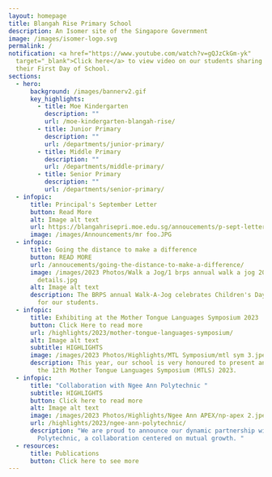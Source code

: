 ```yaml
---
layout: homepage
title: Blangah Rise Primary School
description: An Isomer site of the Singapore Government
image: /images/isomer-logo.svg
permalink: /
notification: <a href="https://www.youtube.com/watch?v=gQJzCkGm-yk"
  target="_blank">Click here</a> to view video on our students sharing about
  their First Day of School.
sections:
  - hero:
      background: /images/bannerv2.gif
      key_highlights:
        - title: Moe Kindergarten
          description: ""
          url: /moe-kindergarten-blangah-rise/
        - title: Junior Primary
          description: ""
          url: /departments/junior-primary/
        - title: Middle Primary
          description: ""
          url: /departments/middle-primary/
        - title: Senior Primary
          description: ""
          url: /departments/senior-primary/
  - infopic:
      title: Principal's September Letter
      button: Read More
      alt: Image alt text
      url: https://blangahrisepri.moe.edu.sg/annoucements/p-sept-letter/
      image: /images/Announcements/mr foo.JPG
  - infopic:
      title: Going the distance to make a difference
      button: READ MORE
      url: /annoucements/going-the-distance-to-make-a-difference/
      image: /images/2023 Photos/Walk a Jog/1 brps annual walk a jog 2023 event
        details.jpg
      alt: Image alt text
      description: The BRPS annual Walk-A-Jog celebrates Children's Day with a purpose
        for our students.
  - infopic:
      title: Exhibiting at the Mother Tongue Languages Symposium 2023
      button: Click Here to read more
      url: /highlights/2023/mother-tongue-languages-symposium/
      alt: Image alt text
      subtitle: HIGHLIGHTS
      image: /images/2023 Photos/Highlights/MTL Symposium/mtl sym 3.jpeg
      description: This year, our school is very honoured to present an exhibition at
        the 12th Mother Tongue Languages Symposium (MTLS) 2023.
  - infopic:
      title: "Collaboration with Ngee Ann Polytechnic "
      subtitle: HIGHLIGHTS
      button: Click here to read more
      alt: Image alt text
      image: /images/2023 Photos/Highlights/Ngee Ann APEX/np-apex 2.jpeg
      url: /highlights/2023/ngee-ann-polytechnic/
      description: "We are proud to announce our dynamic partnership with Ngee Ann
        Polytechnic, a collaboration centered on mutual growth. "
  - resources:
      title: Publications
      button: Click here to see more
---
```

